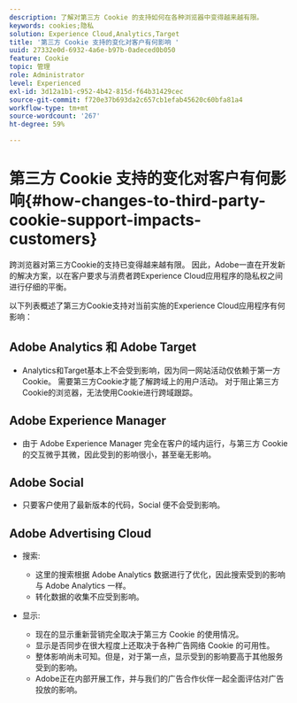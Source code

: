 ```yaml
---
description: 了解对第三方 Cookie 的支持如何在各种浏览器中变得越来越有限。
keywords: cookies;隐私
solution: Experience Cloud,Analytics,Target
title: '第三方 Cookie 支持的变化对客户有何影响 '
uuid: 27332e0d-6932-4a6e-b97b-0adeced0b050
feature: Cookie
topic: 管理
role: Administrator
level: Experienced
exl-id: 3d12a1b1-c952-4b42-815d-f64b31429cec
source-git-commit: f720e37b693da2c657cb1efab45620c60bfa81a4
workflow-type: tm+mt
source-wordcount: '267'
ht-degree: 59%

---
```


# 第三方 Cookie 支持的变化对客户有何影响{#how-changes-to-third-party-cookie-support-impacts-customers}

跨浏览器对第三方Cookie的支持已变得越来越有限。 因此，Adobe一直在开发新的解决方案，以在客户要求与消费者跨Experience Cloud应用程序的隐私权之间进行仔细的平衡。

以下列表概述了第三方Cookie支持对当前实施的Experience Cloud应用程序有何影响：

## Adobe Analytics 和 Adobe Target

* Analytics和Target基本上不会受到影响，因为同一网站活动仅依赖于第一方Cookie。 需要第三方Cookie才能了解跨域上的用户活动。 对于阻止第三方Cookie的浏览器，无法使用Cookie进行跨域跟踪。

## Adobe Experience Manager

* 由于 Adobe Experience Manager 完全在客户的域内运行，与第三方 Cookie 的交互微乎其微，因此受到的影响很小，甚至毫无影响。

## Adobe Social

* 只要客户使用了最新版本的代码，Social 便不会受到影响。

## Adobe Advertising Cloud

* 搜索:

   * 这里的搜索根据 Adobe Analytics 数据进行了优化，因此搜索受到的影响与 Adobe Analytics 一样。
   * 转化数据的收集不应受到影响。

* 显示:

   * 现在的显示重新营销完全取决于第三方 Cookie 的使用情况。
   * 显示是否同步在很大程度上还取决于各种广告网络 Cookie 的可用性。
   * 整体影响尚未可知。但是，对于第一点，显示受到的影响要高于其他服务受到的影响。
   * Adobe正在内部开展工作，并与我们的广告合作伙伴一起全面评估对广告投放的影响。
